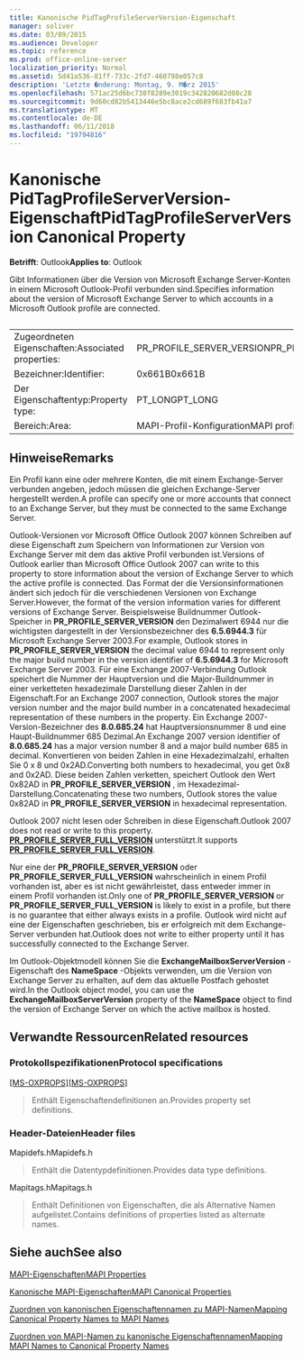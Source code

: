 ```yaml
---
title: Kanonische PidTagProfileServerVersion-Eigenschaft
manager: soliver
ms.date: 03/09/2015
ms.audience: Developer
ms.topic: reference
ms.prod: office-online-server
localization_priority: Normal
ms.assetid: 5d41a536-81ff-733c-2fd7-460798e057c8
description: 'Letzte �nderung: Montag, 9. M�rz 2015'
ms.openlocfilehash: 571ac25d6bc738f8289e3019c342820682d08c28
ms.sourcegitcommit: 9d60cd82b5413446e5bc8ace2cd689f683fb41a7
ms.translationtype: MT
ms.contentlocale: de-DE
ms.lasthandoff: 06/11/2018
ms.locfileid: "19794816"
---
```

# <a name="pidtagprofileserverversion-canonical-property"></a><span data-ttu-id="dba6d-103">Kanonische PidTagProfileServerVersion-Eigenschaft</span><span class="sxs-lookup"><span data-stu-id="dba6d-103">PidTagProfileServerVersion Canonical Property</span></span>

  
  
<span data-ttu-id="dba6d-104">**Betrifft**: Outlook</span><span class="sxs-lookup"><span data-stu-id="dba6d-104">**Applies to**: Outlook</span></span> 
  
<span data-ttu-id="dba6d-105">Gibt Informationen über die Version von Microsoft Exchange Server-Konten in einem Microsoft Outlook-Profil verbunden sind.</span><span class="sxs-lookup"><span data-stu-id="dba6d-105">Specifies information about the version of Microsoft Exchange Server to which accounts in a Microsoft Outlook profile are connected.</span></span>
  
## 

|||
|:-----|:-----|
|<span data-ttu-id="dba6d-106">Zugeordneten Eigenschaften:</span><span class="sxs-lookup"><span data-stu-id="dba6d-106">Associated properties:</span></span>  <br/> |<span data-ttu-id="dba6d-107">PR_PROFILE_SERVER_VERSION</span><span class="sxs-lookup"><span data-stu-id="dba6d-107">PR_PROFILE_SERVER_VERSION</span></span>  <br/> |
|<span data-ttu-id="dba6d-108">Bezeichner:</span><span class="sxs-lookup"><span data-stu-id="dba6d-108">Identifier:</span></span>  <br/> |<span data-ttu-id="dba6d-109">0x661B</span><span class="sxs-lookup"><span data-stu-id="dba6d-109">0x661B</span></span>  <br/> |
|<span data-ttu-id="dba6d-110">Der Eigenschaftentyp:</span><span class="sxs-lookup"><span data-stu-id="dba6d-110">Property type:</span></span>  <br/> |<span data-ttu-id="dba6d-111">PT_LONG</span><span class="sxs-lookup"><span data-stu-id="dba6d-111">PT_LONG</span></span>  <br/> |
|<span data-ttu-id="dba6d-112">Bereich:</span><span class="sxs-lookup"><span data-stu-id="dba6d-112">Area:</span></span>  <br/> |<span data-ttu-id="dba6d-113">MAPI-Profil-Konfiguration</span><span class="sxs-lookup"><span data-stu-id="dba6d-113">MAPI profile configuration</span></span>  <br/> |
   
## <a name="remarks"></a><span data-ttu-id="dba6d-114">Hinweise</span><span class="sxs-lookup"><span data-stu-id="dba6d-114">Remarks</span></span>

<span data-ttu-id="dba6d-115">Ein Profil kann eine oder mehrere Konten, die mit einem Exchange-Server verbunden angeben, jedoch müssen die gleichen Exchange-Server hergestellt werden.</span><span class="sxs-lookup"><span data-stu-id="dba6d-115">A profile can specify one or more accounts that connect to an Exchange Server, but they must be connected to the same Exchange Server.</span></span>
  
<span data-ttu-id="dba6d-116">Outlook-Versionen vor Microsoft Office Outlook 2007 können Schreiben auf diese Eigenschaft zum Speichern von Informationen zur Version von Exchange Server mit dem das aktive Profil verbunden ist.</span><span class="sxs-lookup"><span data-stu-id="dba6d-116">Versions of Outlook earlier than Microsoft Office Outlook 2007 can write to this property to store information about the version of Exchange Server to which the active profile is connected.</span></span> <span data-ttu-id="dba6d-117">Das Format der die Versionsinformationen ändert sich jedoch für die verschiedenen Versionen von Exchange Server.</span><span class="sxs-lookup"><span data-stu-id="dba6d-117">However, the format of the version information varies for different versions of Exchange Server.</span></span> <span data-ttu-id="dba6d-118">Beispielsweise Buildnummer Outlook-Speicher in **PR_PROFILE_SERVER_VERSION** den Dezimalwert 6944 nur die wichtigsten dargestellt in der Versionsbezeichner des **6.5.6944.3** für Microsoft Exchange Server 2003.</span><span class="sxs-lookup"><span data-stu-id="dba6d-118">For example, Outlook stores in **PR_PROFILE_SERVER_VERSION** the decimal value 6944 to represent only the major build number in the version identifier of **6.5.6944.3** for Microsoft Exchange Server 2003.</span></span> <span data-ttu-id="dba6d-119">Für eine Exchange 2007-Verbindung Outlook speichert die Nummer der Hauptversion und die Major-Buildnummer in einer verketteten hexadezimale Darstellung dieser Zahlen in der Eigenschaft.</span><span class="sxs-lookup"><span data-stu-id="dba6d-119">For an Exchange 2007 connection, Outlook stores the major version number and the major build number in a concatenated hexadecimal representation of these numbers in the property.</span></span> <span data-ttu-id="dba6d-120">Ein Exchange 2007-Version-Bezeichner des **8.0.685.24** hat Hauptversionsnummer 8 und eine Haupt-Buildnummer 685 Dezimal.</span><span class="sxs-lookup"><span data-stu-id="dba6d-120">An Exchange 2007 version identifier of **8.0.685.24** has a major version number 8 and a major build number 685 in decimal.</span></span> <span data-ttu-id="dba6d-121">Konvertieren von beiden Zahlen in eine Hexadezimalzahl, erhalten Sie 0 x 8 und 0x2AD.</span><span class="sxs-lookup"><span data-stu-id="dba6d-121">Converting both numbers to hexadecimal, you get 0x8 and 0x2AD.</span></span> <span data-ttu-id="dba6d-122">Diese beiden Zahlen verketten, speichert Outlook den Wert 0x82AD in **PR_PROFILE_SERVER_VERSION** , im Hexadezimal-Darstellung.</span><span class="sxs-lookup"><span data-stu-id="dba6d-122">Concatenating these two numbers, Outlook stores the value 0x82AD in **PR_PROFILE_SERVER_VERSION** in hexadecimal representation.</span></span> 
  
<span data-ttu-id="dba6d-123">Outlook 2007 nicht lesen oder Schreiben in diese Eigenschaft.</span><span class="sxs-lookup"><span data-stu-id="dba6d-123">Outlook 2007 does not read or write to this property.</span></span> <span data-ttu-id="dba6d-124">**[PR_PROFILE_SERVER_FULL_VERSION](pidtagprofileserverfullversion-canonical-property.md)** unterstützt.</span><span class="sxs-lookup"><span data-stu-id="dba6d-124">It supports **[PR_PROFILE_SERVER_FULL_VERSION](pidtagprofileserverfullversion-canonical-property.md)**.</span></span> 
  
<span data-ttu-id="dba6d-125">Nur eine der **PR_PROFILE_SERVER_VERSION** oder **PR_PROFILE_SERVER_FULL_VERSION** wahrscheinlich in einem Profil vorhanden ist, aber es ist nicht gewährleistet, dass entweder immer in einem Profil vorhanden ist.</span><span class="sxs-lookup"><span data-stu-id="dba6d-125">Only one of **PR_PROFILE_SERVER_VERSION** or **PR_PROFILE_SERVER_FULL_VERSION** is likely to exist in a profile, but there is no guarantee that either always exists in a profile.</span></span> <span data-ttu-id="dba6d-126">Outlook wird nicht auf eine der Eigenschaften geschrieben, bis er erfolgreich mit dem Exchange-Server verbunden hat.</span><span class="sxs-lookup"><span data-stu-id="dba6d-126">Outlook does not write to either property until it has successfully connected to the Exchange Server.</span></span> 
  
<span data-ttu-id="dba6d-127">Im Outlook-Objektmodell können Sie die **ExchangeMailboxServerVersion** -Eigenschaft des **NameSpace** -Objekts verwenden, um die Version von Exchange Server zu erhalten, auf dem das aktuelle Postfach gehostet wird.</span><span class="sxs-lookup"><span data-stu-id="dba6d-127">In the Outlook object model, you can use the **ExchangeMailboxServerVersion** property of the **NameSpace** object to find the version of Exchange Server on which the active mailbox is hosted.</span></span> 
  
## <a name="related-resources"></a><span data-ttu-id="dba6d-128">Verwandte Ressourcen</span><span class="sxs-lookup"><span data-stu-id="dba6d-128">Related resources</span></span>

### <a name="protocol-specifications"></a><span data-ttu-id="dba6d-129">Protokollspezifikationen</span><span class="sxs-lookup"><span data-stu-id="dba6d-129">Protocol specifications</span></span>

<span data-ttu-id="dba6d-130">[[MS-OXPROPS]](http://msdn.microsoft.com/library/f6ab1613-aefe-447d-a49c-18217230b148%28Office.15%29.aspx)</span><span class="sxs-lookup"><span data-stu-id="dba6d-130">[[MS-OXPROPS]](http://msdn.microsoft.com/library/f6ab1613-aefe-447d-a49c-18217230b148%28Office.15%29.aspx)</span></span>
  
> <span data-ttu-id="dba6d-131">Enthält Eigenschaftendefinitionen an.</span><span class="sxs-lookup"><span data-stu-id="dba6d-131">Provides property set definitions.</span></span>
    
### <a name="header-files"></a><span data-ttu-id="dba6d-132">Header-Dateien</span><span class="sxs-lookup"><span data-stu-id="dba6d-132">Header files</span></span>

<span data-ttu-id="dba6d-133">Mapidefs.h</span><span class="sxs-lookup"><span data-stu-id="dba6d-133">Mapidefs.h</span></span>
  
> <span data-ttu-id="dba6d-134">Enthält die Datentypdefinitionen.</span><span class="sxs-lookup"><span data-stu-id="dba6d-134">Provides data type definitions.</span></span>
    
<span data-ttu-id="dba6d-135">Mapitags.h</span><span class="sxs-lookup"><span data-stu-id="dba6d-135">Mapitags.h</span></span>
  
> <span data-ttu-id="dba6d-136">Enthält Definitionen von Eigenschaften, die als Alternative Namen aufgelistet.</span><span class="sxs-lookup"><span data-stu-id="dba6d-136">Contains definitions of properties listed as alternate names.</span></span>
    
## <a name="see-also"></a><span data-ttu-id="dba6d-137">Siehe auch</span><span class="sxs-lookup"><span data-stu-id="dba6d-137">See also</span></span>



[<span data-ttu-id="dba6d-138">MAPI-Eigenschaften</span><span class="sxs-lookup"><span data-stu-id="dba6d-138">MAPI Properties</span></span>](mapi-properties.md)
  
[<span data-ttu-id="dba6d-139">Kanonische MAPI-Eigenschaften</span><span class="sxs-lookup"><span data-stu-id="dba6d-139">MAPI Canonical Properties</span></span>](mapi-canonical-properties.md)
  
[<span data-ttu-id="dba6d-140">Zuordnen von kanonischen Eigenschaftennamen zu MAPI-Namen</span><span class="sxs-lookup"><span data-stu-id="dba6d-140">Mapping Canonical Property Names to MAPI Names</span></span>](mapping-canonical-property-names-to-mapi-names.md)
  
[<span data-ttu-id="dba6d-141">Zuordnen von MAPI-Namen zu kanonische Eigenschaftennamen</span><span class="sxs-lookup"><span data-stu-id="dba6d-141">Mapping MAPI Names to Canonical Property Names</span></span>](mapping-mapi-names-to-canonical-property-names.md)

